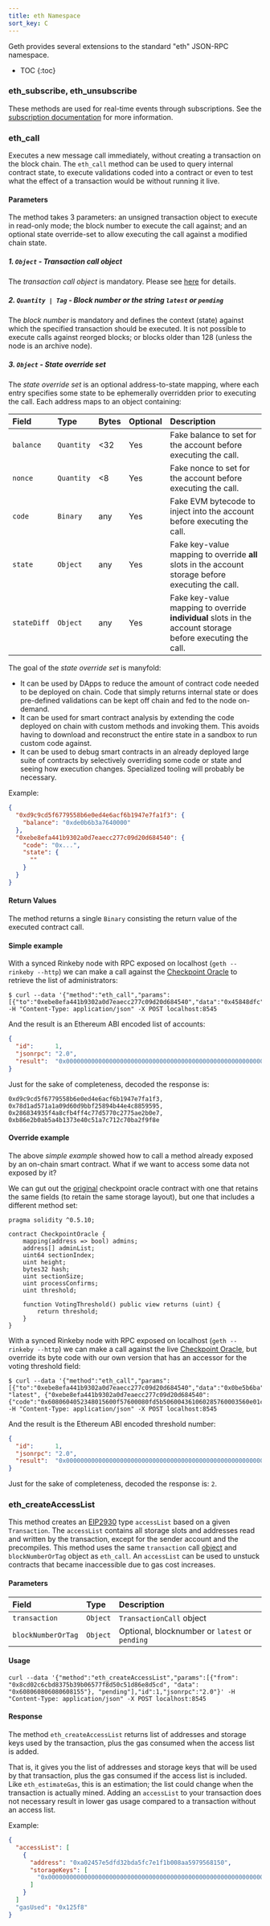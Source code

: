 ```yaml
---
title: eth Namespace
sort_key: C
---
```


Geth provides several extensions to the standard "eth" JSON-RPC namespace.

* TOC
{:toc}

### eth_subscribe, eth_unsubscribe

These methods are used for real-time events through subscriptions. See the [subscription
documentation](./pubsub) for more information.

### eth_call

Executes a new message call immediately, without creating a transaction on the block
chain. The `eth_call` method can be used to query internal contract state, to execute
validations coded into a contract or even to test what the effect of a transaction would
be without running it live.

#### Parameters

The method takes 3 parameters: an unsigned transaction object to execute in read-only
mode; the block number to execute the call against; and an optional state override-set to
allow executing the call against a modified chain state.

##### 1. `Object` - Transaction call object

The *transaction call object* is mandatory. Please see [here](/docs/rpc/objects#transaction-call-object) for details.

##### 2. `Quantity | Tag` - Block number or the string `latest` or `pending`

The *block number* is mandatory and defines the context (state) against which the
specified transaction should be executed. It is not possible to execute calls against
reorged blocks; or blocks older than 128 (unless the node is an archive node).

##### 3. `Object` - State override set

The *state override set* is an optional address-to-state mapping, where each entry
specifies some state to be ephemerally overridden prior to executing the call. Each
address maps to an object containing:

| Field       | Type       | Bytes | Optional | Description |
|:------------|:-----------|:------|:---------|:------------|
| `balance`   | `Quantity` | <32   | Yes      | Fake balance to set for the account before executing the call. |
| `nonce`     | `Quantity` | <8    | Yes      | Fake nonce to set for the account before executing the call. |
| `code`      | `Binary`   | any   | Yes      | Fake EVM bytecode to inject into the account before executing the call. |
| `state`     | `Object`   | any   | Yes      | Fake key-value mapping to override **all** slots in the account storage before executing the call. |
| `stateDiff` | `Object`   | any   | Yes      | Fake key-value mapping to override **individual** slots in the account storage before executing the call. |

The goal of the *state override set* is manyfold:

 * It can be used by DApps to reduce the amount of contract code needed to be deployed on
   chain. Code that simply returns internal state or does pre-defined validations can be
   kept off chain and fed to the node on-demand.
 * It can be used for smart contract analysis by extending the code deployed on chain with
   custom methods and invoking them. This avoids having to download and reconstruct the
   entire state in a sandbox to run custom code against.
 * It can be used to debug smart contracts in an already deployed large suite of contracts
   by selectively overriding some code or state and seeing how execution changes.
   Specialized tooling will probably be necessary.

Example:

```json
{
  "0xd9c9cd5f6779558b6e0ed4e6acf6b1947e7fa1f3": {
    "balance": "0xde0b6b3a7640000"
  },
  "0xebe8efa441b9302a0d7eaecc277c09d20d684540": {
    "code": "0x...",
    "state": {
      ""
    }
  }
}
```

#### Return Values

The method returns a single `Binary` consisting the return value of the executed contract
call.

#### Simple example

With a synced Rinkeby node with RPC exposed on localhost (`geth --rinkeby --http`) we can
make a call against the [Checkpoint
Oracle](https://rinkeby.etherscan.io/address/0xebe8efa441b9302a0d7eaecc277c09d20d684540)
to retrieve the list of administrators:

```
$ curl --data '{"method":"eth_call","params":[{"to":"0xebe8efa441b9302a0d7eaecc277c09d20d684540","data":"0x45848dfc"},"latest"],"id":1,"jsonrpc":"2.0"}' -H "Content-Type: application/json" -X POST localhost:8545
```

And the result is an Ethereum ABI encoded list of accounts:

```json
{
  "id":      1,
  "jsonrpc": "2.0",
  "result":  "0x00000000000000000000000000000000000000000000000000000000000000200000000000000000000000000000000000000000000000000000000000000004000000000000000000000000d9c9cd5f6779558b6e0ed4e6acf6b1947e7fa1f300000000000000000000000078d1ad571a1a09d60d9bbf25894b44e4c8859595000000000000000000000000286834935f4a8cfb4ff4c77d5770c2775ae2b0e7000000000000000000000000b86e2b0ab5a4b1373e40c51a7c712c70ba2f9f8e"
}
```

Just for the sake of completeness, decoded the response is:

```
0xd9c9cd5f6779558b6e0ed4e6acf6b1947e7fa1f3,
0x78d1ad571a1a09d60d9bbf25894b44e4c8859595,
0x286834935f4a8cfb4ff4c77d5770c2775ae2b0e7,
0xb86e2b0ab5a4b1373e40c51a7c712c70ba2f9f8e
```

#### Override example

The above *simple example* showed how to call a method already exposed by an on-chain
smart contract. What if we want to access some data not exposed by it?

We can gut out the
[original](https://github.com/ethereum/go-ethereum/blob/master/contracts/checkpointoracle/contract/oracle.sol)
checkpoint oracle contract with one that retains the same fields (to retain the same
storage layout), but one that includes a different method set:

```
pragma solidity ^0.5.10;

contract CheckpointOracle {
    mapping(address => bool) admins;
    address[] adminList;
    uint64 sectionIndex;
    uint height;
    bytes32 hash;
    uint sectionSize;
    uint processConfirms;
    uint threshold;

    function VotingThreshold() public view returns (uint) {
        return threshold;
    }
}
```

With a synced Rinkeby node with RPC exposed on localhost (`geth --rinkeby --http`) we can
make a call against the live [Checkpoint
Oracle](https://rinkeby.etherscan.io/address/0xebe8efa441b9302a0d7eaecc277c09d20d684540),
but override its byte code with our own version that has an accessor for the voting
threshold field:

```
$ curl --data '{"method":"eth_call","params":[{"to":"0xebe8efa441b9302a0d7eaecc277c09d20d684540","data":"0x0be5b6ba"}, "latest", {"0xebe8efa441b9302a0d7eaecc277c09d20d684540": {"code":"0x6080604052348015600f57600080fd5b506004361060285760003560e01c80630be5b6ba14602d575b600080fd5b60336045565b60408051918252519081900360200190f35b6007549056fea265627a7a723058206f26bd0433456354d8d1228d8fe524678a8aeeb0594851395bdbd35efc2a65f164736f6c634300050a0032"}}],"id":1,"jsonrpc":"2.0"}' -H "Content-Type: application/json" -X POST localhost:8545
```

And the result is the Ethereum ABI encoded threshold number:

```json
{
  "id":      1,
  "jsonrpc": "2.0",
  "result":  "0x0000000000000000000000000000000000000000000000000000000000000002"
}
```

Just for the sake of completeness, decoded the response is: `2`.

### eth_createAccessList

This method creates an [EIP2930](https://eips.ethereum.org/EIPS/eip-2930) type `accessList` based on a given `Transaction`.
The `accessList` contains all storage slots and addresses read and written by the transaction, except for the sender account and the precompiles.
This method uses the same `transaction` call [object](/docs/rpc/objects#transaction-call-object) and `blockNumberOrTag` object as `eth_call`.
An `accessList` can be used to unstuck contracts that became inaccessible due to gas cost increases.

#### Parameters

| Field              | Type       | Description          |
|:-------------------|:-----------|:---------------------|
| `transaction`      | `Object`   | `TransactionCall` object |
| `blockNumberOrTag` | `Object`   | Optional, blocknumber or `latest` or `pending` |

#### Usage

```
curl --data '{"method":"eth_createAccessList","params":[{"from": "0x8cd02c6cbd8375b39b06577f8d50c51d86e8d5cd", "data": "0x608060806080608155"}, "pending"],"id":1,"jsonrpc":"2.0"}' -H "Content-Type: application/json" -X POST localhost:8545
```

#### Response

The method `eth_createAccessList` returns list of addresses and storage keys used by the transaction, plus the gas consumed when the access list is added.

That is, it gives you the list of addresses and storage keys that will be used by that transaction, plus the gas consumed if the access list is included. Like `eth_estimateGas`, this is an estimation; the list could change when the transaction is actually mined.
Adding an `accessList` to your transaction does not necessary result in lower gas usage compared to a transaction without an access list.

Example:
```json
{
  "accessList": [
    {
      "address": "0xa02457e5dfd32bda5fc7e1f1b008aa5979568150",
      "storageKeys": [
        "0x0000000000000000000000000000000000000000000000000000000000000081",
      ]
    }
  ]
  "gasUsed": "0x125f8"
}
```
